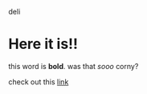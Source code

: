 deli

<!DOCTYPE html>
<html>
  <head>
    <title>awesome page</title>
  </head>
  <body>
    <h1>Here it is!!</h1>
    <p>this word is <strong>bold</strong>. was that <em>sooo</em> corny?
    <p>check out this <a href="http://www.devbootcamp.com">link</a> <p>
  </body>
  </html>